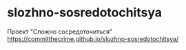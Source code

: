 # slozhno-sosredotochitsya
Проект "Сложно сосредоточиться"
https://committhecrime.github.io/slozhno-sosredotochitsya/
